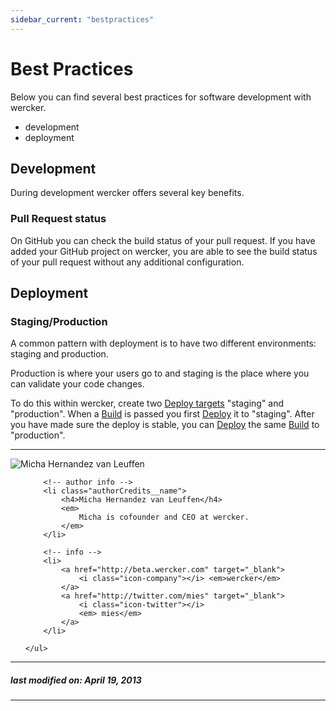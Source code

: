 ```yaml
---
sidebar_current: "bestpractices"
---
```


# Best Practices

Below you can find several best practices for software development with wercker.

* development
* deployment

<a id="development"></a>
## Development

During development wercker offers several key benefits.

<a id="development-pullrequests"></a>
### Pull Request status

On GitHub you can check the build status of your pull request. If you have added your GitHub project on wercker, you are able to see the build status of your pull request without any additional configuration.

<a id="deployment"></a>
## Deployment

<a id="deployment-staging-production"></a>
### Staging/Production

A common pattern with deployment is to have two different environments: staging and production.

Production is where your users go to and staging is the place where you can validate your code changes.

To do this within wercker, create two [Deploy targets](/articles/introduction/concepts.html#deploy-targets) "staging" and "production".
When a [Build](/articles/introduction/concepts.html#builds) is passed you first [Deploy](/articles/introduction/concepts.html#deploys) it to "staging".
After you have made sure the deploy is stable, you can [Deploy](/articles/introduction/concepts.html#deploys) the same [Build](/articles/introduction/concepts.html#builds) to "production".


-------

<div class="authorCredits">
    <span class="profile-picture">
        <img src="https://secure.gravatar.com/avatar/d4b19718f9748779d7cf18c6303dc17f?d=identicon&s=192" alt="Micha Hernandez van Leuffen"/>
    </span>
    <ul class="authorCredits">

        <!-- author info -->
        <li class="authorCredits__name">
            <h4>Micha Hernandez van Leuffen</h4>
            <em>
                Micha is cofounder and CEO at wercker.
            </em>
        </li>

        <!-- info -->
        <li>
            <a href="http://beta.wercker.com" target="_blank">
                <i class="icon-company"></i> <em>wercker</em>
            </a>
            <a href="http://twitter.com/mies" target="_blank">
                <i class="icon-twitter"></i>
                <em> mies</em>
            </a>
        </li>

    </ul>
</div>

-------
##### last modified on: April 19, 2013
-------
